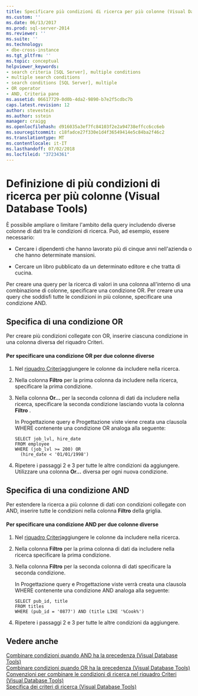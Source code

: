 ```yaml
---
title: Specificare più condizioni di ricerca per più colonne (Visual Database Tools) | Microsoft Docs
ms.custom: ''
ms.date: 06/13/2017
ms.prod: sql-server-2014
ms.reviewer: ''
ms.suite: ''
ms.technology:
- dbe-cross-instance
ms.tgt_pltfrm: ''
ms.topic: conceptual
helpviewer_keywords:
- search criteria [SQL Server], multiple conditions
- multiple search conditions
- search conditions [SQL Server], multiple
- OR operator
- AND, Criteria pane
ms.assetid: 06617729-0d0b-4da2-9890-b7e2f5cdbc7b
caps.latest.revision: 12
author: stevestein
ms.author: sstein
manager: craigg
ms.openlocfilehash: d916035a3ef7fc84103f2e2a94738effcc6cc6eb
ms.sourcegitcommit: c18fadce27f330e1d4f36549414e5c84ba2f46c2
ms.translationtype: MT
ms.contentlocale: it-IT
ms.lasthandoff: 07/02/2018
ms.locfileid: "37234361"
---
```

# <a name="specify-multiple-search-conditions-for-multiple-columns-visual-database-tools"></a>Definizione di più condizioni di ricerca per più colonne (Visual Database Tools)
  È possibile ampliare o limitare l'ambito della query includendo diverse colonne di dati tra le condizioni di ricerca. Può, ad esempio, essere necessario:  
  
-   Cercare i dipendenti che hanno lavorato più di cinque anni nell'azienda o che hanno determinate mansioni.  
  
-   Cercare un libro pubblicato da un determinato editore e che tratta di cucina.  
  
 Per creare una query per la ricerca di valori in una colonna all'interno di una combinazione di colonne, specificare una condizione OR. Per creare una query che soddisfi tutte le condizioni in più colonne, specificare una condizione AND.  
  
## <a name="specifying-an-or-condition"></a>Specifica di una condizione OR  
 Per creare più condizioni collegate con OR, inserire ciascuna condizione in una colonna diversa del riquadro Criteri.  
  
#### <a name="to-specify-an-or-condition-for-two-different-columns"></a>Per specificare una condizione OR per due colonne diverse  
  
1.  Nel [riquadro Criteri](visual-database-tools.md)aggiungere le colonne da includere nella ricerca.  
  
2.  Nella colonna **Filtro** per la prima colonna da includere nella ricerca, specificare la prima condizione.  
  
3.  Nella colonna **Or...** per la seconda colonna di dati da includere nella ricerca, specificare la seconda condizione lasciando vuota la colonna **Filtro** .  
  
     In Progettazione query e Progettazione viste viene creata una clausola WHERE contenente una condizione OR analoga alla seguente:  
  
    ```  
    SELECT job_lvl, hire_date  
    FROM employee  
    WHERE (job_lvl >= 200) OR   
      (hire_date < '01/01/1998')  
    ```  
  
4.  Ripetere i passaggi 2 e 3 per tutte le altre condizioni da aggiungere. Utilizzare una colonna **Or...** diversa per ogni nuova condizione.  
  
## <a name="specifying-an-and-condition"></a>Specifica di una condizione AND  
 Per estendere la ricerca a più colonne di dati con condizioni collegate con AND, inserire tutte le condizioni nella colonna **Filtro** della griglia.  
  
#### <a name="to-specify-an-and-condition-for-two-different-columns"></a>Per specificare una condizione AND per due colonne diverse  
  
1.  Nel [riquadro Criteri](visual-database-tools.md)aggiungere le colonne da includere nella ricerca.  
  
2.  Nella colonna **Filtro** per la prima colonna di dati da includere nella ricerca specificare la prima condizione.  
  
3.  Nella colonna **Filtro** per la seconda colonna di dati specificare la seconda condizione.  
  
     In Progettazione query e Progettazione viste verrà creata una clausola WHERE contenente una condizione AND analoga alla seguente:  
  
    ```  
    SELECT pub_id, title  
    FROM titles  
    WHERE (pub_id = '0877') AND (title LIKE '%Cook%')  
    ```  
  
4.  Ripetere i passaggi 2 e 3 per tutte le altre condizioni da aggiungere.  
  
## <a name="see-also"></a>Vedere anche  
 [Combinare condizioni quando AND ha la precedenza &#40;Visual Database Tools&#41;](combine-conditions-when-and-has-precedence-visual-database-tools.md)   
 [Combinare condizioni quando OR ha la precedenza &#40;Visual Database Tools&#41;](combine-conditions-when-or-has-precedence-visual-database-tools.md)   
 [Convenzioni per combinare le condizioni di ricerca nel riquadro Criteri &#40;Visual Database Tools&#41;](conventions-combine-search-conditions-in-criteria-pane-visual-db-tools.md)   
 [Specifica dei criteri di ricerca &#40;Visual Database Tools&#41;](specify-search-criteria-visual-database-tools.md)  
  
  
